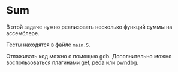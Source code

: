 # Sum

В этой задаче нужно реализовать несколько функций суммы на ассемблере.

Тесты находятся в файле `main.S`.

Отлаживать код можно с помощью gdb.
Дополнительно можно воспользоваться плагинами [gef](https://github.com/hugsy/gef), [peda](https://github.com/longld/peda) или [pwndbg](https://github.com/pwndbg/pwndbg).
